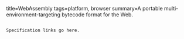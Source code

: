 title=WebAssembly
tags=platform, browser
summary=A portable multi-environment-targeting bytecode format for the Web.
~~~~~~

Specification links go here.
